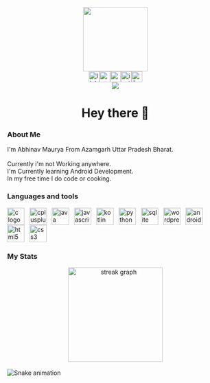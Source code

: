 <div align="center"><img height="150" src="https://avatars.githubusercontent.com/u/106180079?v=4"  /></div><div align="center"><a href="www.linkedin.com/in/happyabhinavsuman" target="_blank"><img src="https://img.shields.io/static/v1?message=LinkedIn&logo=linkedin&label=&color=0077B5&logoColor=white&labelColor=&style=for-the-badge" height="25" alt="linkedin logo"  /></a><a href="mailto:happyabhinavmaurya@gmail.com" target="_blank"><img src="https://img.shields.io/static/v1?message=Gmail&logo=gmail&label=&color=D14836&logoColor=white&labelColor=&style=for-the-badge" height="25" alt="gmail logo"  /></a><a href="https://codepen.io/happyabhinav" target="_blank"><img src="https://img.shields.io/static/v1?message=Codepen&logo=codepen&label=&color=000000&logoColor=white&labelColor=&style=for-the-badge" height="25" alt="codepen logo"  /></a><a href="https://www.instagram.com/happyabhinavsuman" target="_blank"><img src="https://img.shields.io/static/v1?message=Instagram&logo=instagram&label=&color=E4405F&logoColor=white&labelColor=&style=for-the-badge" height="25" alt="instagram logo"  /></a><a href="https://www.hackerrank.com/profile/happyabhinavmau1" target="_blank"><img src="https://img.shields.io/static/v1?message=HackerRank&logo=hackerrank&label=&color=2EC866&logoColor=white&labelColor=&style=for-the-badge" height="25" alt="hackerrank logo"  /></a></div><div align="center"><img src="https://profile-counter.glitch.me/happyabhinavmaurya/count.svg?"  /></div><h1 align="center">Hey there 👋</h1><h3 align="left">About Me</h3><p align="left">I'm Abhinav Maurya From Azamgarh Uttar Pradesh Bharat.<br><br>Currently i'm not Working anywhere.<br>I'm Currently learning Android Development.<br>In my free time I do code or cooking.</p><h3 align="left">Languages and tools</h3><div align="left"><img src="https://cdn.jsdelivr.net/gh/devicons/devicon/icons/c/c-original.svg" height="40" alt="c logo"  /><img width="12" /><img src="https://cdn.jsdelivr.net/gh/devicons/devicon/icons/cplusplus/cplusplus-original.svg" height="40" alt="cplusplus logo"  /><img width="12" /><img src="https://cdn.jsdelivr.net/gh/devicons/devicon/icons/java/java-original.svg" height="40" alt="java logo"  /><img width="12" /><img src="https://cdn.jsdelivr.net/gh/devicons/devicon/icons/javascript/javascript-original.svg" height="40" alt="javascript logo"  /><img width="12" /><img src="https://cdn.jsdelivr.net/gh/devicons/devicon/icons/kotlin/kotlin-original.svg" height="40" alt="kotlin logo"  /><img width="12" /><img src="https://cdn.jsdelivr.net/gh/devicons/devicon/icons/python/python-original.svg" height="40" alt="python logo"  /><img width="12" /><img src="https://cdn.jsdelivr.net/gh/devicons/devicon/icons/sqlite/sqlite-original.svg" height="40" alt="sqlite logo"  /><img width="12" /><img src="https://cdn.jsdelivr.net/gh/devicons/devicon/icons/wordpress/wordpress-original.svg" height="40" alt="wordpress logo"  /><img width="12" /><img src="https://cdn.jsdelivr.net/gh/devicons/devicon/icons/androidstudio/androidstudio-original.svg" height="40" alt="androidstudio logo"  /><img width="12" /><img src="https://cdn.jsdelivr.net/gh/devicons/devicon/icons/html5/html5-original.svg" height="40" alt="html5 logo"  /><img width="12" /><img src="https://cdn.jsdelivr.net/gh/devicons/devicon/icons/css3/css3-original.svg" height="40" alt="css3 logo"  /></div><h3 align="left">My Stats</h3><div align="center"><img src="https://streak-stats.demolab.com?user=happyabhinavmaurya&locale=en&mode=daily&theme=dark&hide_border=false&border_radius=5&order=3" height="220" alt="streak graph"  /></div><br clear="both"><img src="https://raw.githubusercontent.com/happyabhinavmaurya/happyabhinavmaurya/output/snake.svg" alt="Snake animation" />
